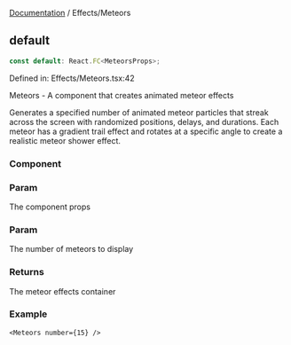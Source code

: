 [Documentation](../modules.md) / Effects/Meteors

## default

```ts
const default: React.FC<MeteorsProps>;
```

Defined in: Effects/Meteors.tsx:42

Meteors - A component that creates animated meteor effects

Generates a specified number of animated meteor particles that
streak across the screen with randomized positions, delays, and
durations. Each meteor has a gradient trail effect and rotates
at a specific angle to create a realistic meteor shower effect.

### Component

### Param

The component props

### Param

The number of meteors to display

### Returns

The meteor effects container

### Example

```tsx
<Meteors number={15} />
```
